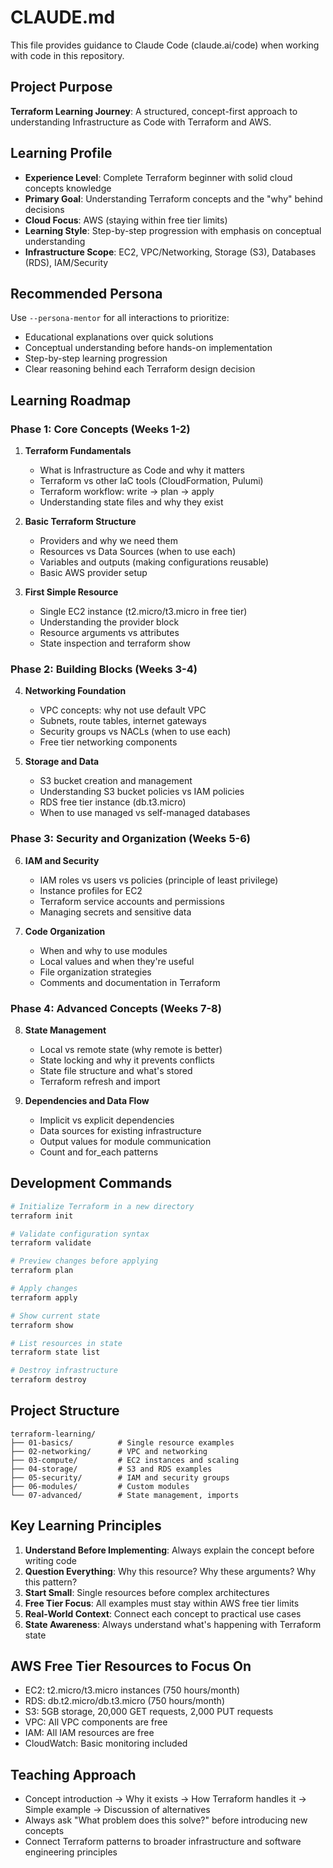 # CLAUDE.md

This file provides guidance to Claude Code (claude.ai/code) when working with code in this repository.

## Project Purpose
**Terraform Learning Journey**: A structured, concept-first approach to understanding Infrastructure as Code with Terraform and AWS.

## Learning Profile
- **Experience Level**: Complete Terraform beginner with solid cloud concepts knowledge
- **Primary Goal**: Understanding Terraform concepts and the "why" behind decisions
- **Cloud Focus**: AWS (staying within free tier limits)
- **Learning Style**: Step-by-step progression with emphasis on conceptual understanding
- **Infrastructure Scope**: EC2, VPC/Networking, Storage (S3), Databases (RDS), IAM/Security

## Recommended Persona
Use `--persona-mentor` for all interactions to prioritize:
- Educational explanations over quick solutions
- Conceptual understanding before hands-on implementation
- Step-by-step learning progression
- Clear reasoning behind each Terraform design decision

## Learning Roadmap

### Phase 1: Core Concepts (Weeks 1-2)
1. **Terraform Fundamentals**
   - What is Infrastructure as Code and why it matters
   - Terraform vs other IaC tools (CloudFormation, Pulumi)
   - Terraform workflow: write → plan → apply
   - Understanding state files and why they exist

2. **Basic Terraform Structure**
   - Providers and why we need them
   - Resources vs Data Sources (when to use each)
   - Variables and outputs (making configurations reusable)
   - Basic AWS provider setup

3. **First Simple Resource**
   - Single EC2 instance (t2.micro/t3.micro in free tier)
   - Understanding the provider block
   - Resource arguments vs attributes
   - State inspection and terraform show

### Phase 2: Building Blocks (Weeks 3-4)
4. **Networking Foundation**
   - VPC concepts: why not use default VPC
   - Subnets, route tables, internet gateways
   - Security groups vs NACLs (when to use each)
   - Free tier networking components

5. **Storage and Data**
   - S3 bucket creation and management
   - Understanding S3 bucket policies vs IAM policies
   - RDS free tier instance (db.t3.micro)
   - When to use managed vs self-managed databases

### Phase 3: Security and Organization (Weeks 5-6)
6. **IAM and Security**
   - IAM roles vs users vs policies (principle of least privilege)
   - Instance profiles for EC2
   - Terraform service accounts and permissions
   - Managing secrets and sensitive data

7. **Code Organization**
   - When and why to use modules
   - Local values and when they're useful
   - File organization strategies
   - Comments and documentation in Terraform

### Phase 4: Advanced Concepts (Weeks 7-8)
8. **State Management**
   - Local vs remote state (why remote is better)
   - State locking and why it prevents conflicts
   - State file structure and what's stored
   - Terraform refresh and import

9. **Dependencies and Data Flow**
   - Implicit vs explicit dependencies
   - Data sources for existing infrastructure
   - Output values for module communication
   - Count and for_each patterns

## Development Commands
```bash
# Initialize Terraform in a new directory
terraform init

# Validate configuration syntax
terraform validate

# Preview changes before applying
terraform plan

# Apply changes
terraform apply

# Show current state
terraform show

# List resources in state
terraform state list

# Destroy infrastructure
terraform destroy
```

## Project Structure
```
terraform-learning/
├── 01-basics/          # Single resource examples
├── 02-networking/      # VPC and networking
├── 03-compute/         # EC2 instances and scaling
├── 04-storage/         # S3 and RDS examples
├── 05-security/        # IAM and security groups
├── 06-modules/         # Custom modules
└── 07-advanced/        # State management, imports
```

## Key Learning Principles
1. **Understand Before Implementing**: Always explain the concept before writing code
2. **Question Everything**: Why this resource? Why these arguments? Why this pattern?
3. **Start Small**: Single resources before complex architectures
4. **Free Tier Focus**: All examples must stay within AWS free tier limits
5. **Real-World Context**: Connect each concept to practical use cases
6. **State Awareness**: Always understand what's happening with Terraform state

## AWS Free Tier Resources to Focus On
- EC2: t2.micro/t3.micro instances (750 hours/month)
- RDS: db.t2.micro/db.t3.micro (750 hours/month)
- S3: 5GB storage, 20,000 GET requests, 2,000 PUT requests
- VPC: All VPC components are free
- IAM: All IAM resources are free
- CloudWatch: Basic monitoring included

## Teaching Approach
- Concept introduction → Why it exists → How Terraform handles it → Simple example → Discussion of alternatives
- Always ask "What problem does this solve?" before introducing new concepts
- Connect Terraform patterns to broader infrastructure and software engineering principles

